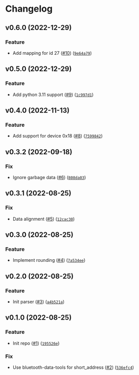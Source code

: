 # Changelog

<!--next-version-placeholder-->

## v0.6.0 (2022-12-29)
### Feature
* Add mapping for id 27 ([#10](https://github.com/Bluetooth-Devices/thermobeacon-ble/issues/10)) ([`9e64a79`](https://github.com/Bluetooth-Devices/thermobeacon-ble/commit/9e64a79f733c05ca469791943b0411a1fcec45be))

## v0.5.0 (2022-12-29)
### Feature
* Add python 3.11 support ([#9](https://github.com/Bluetooth-Devices/thermobeacon-ble/issues/9)) ([`1c997d1`](https://github.com/Bluetooth-Devices/thermobeacon-ble/commit/1c997d101961aaaadedd6be2a298d0fd3385944e))

## v0.4.0 (2022-11-13)
### Feature
* Add support for device 0x18 ([#8](https://github.com/Bluetooth-Devices/thermobeacon-ble/issues/8)) ([`7599842`](https://github.com/Bluetooth-Devices/thermobeacon-ble/commit/7599842522f845a2a39e3ec69bc9d1d7901c9044))

## v0.3.2 (2022-09-18)
### Fix
* Ignore garbage data ([#6](https://github.com/Bluetooth-Devices/thermobeacon-ble/issues/6)) ([`808da03`](https://github.com/Bluetooth-Devices/thermobeacon-ble/commit/808da0307bf9ec8a10bbe35a3c605f7c3dac0c3a))

## v0.3.1 (2022-08-25)
### Fix
* Data alignment ([#5](https://github.com/Bluetooth-Devices/thermobeacon-ble/issues/5)) ([`12cac30`](https://github.com/Bluetooth-Devices/thermobeacon-ble/commit/12cac307f7dd58bd2964b2e28d0747e5397ff1ee))

## v0.3.0 (2022-08-25)
### Feature
* Implement rounding ([#4](https://github.com/Bluetooth-Devices/thermobeacon-ble/issues/4)) ([`7a534ee`](https://github.com/Bluetooth-Devices/thermobeacon-ble/commit/7a534ee0f5fd930113c5f95e30807dafe87e5e48))

## v0.2.0 (2022-08-25)
### Feature
* Init parser ([#3](https://github.com/Bluetooth-Devices/thermobeacon-ble/issues/3)) ([`a4b521a`](https://github.com/Bluetooth-Devices/thermobeacon-ble/commit/a4b521ab737408b1633812a4e0b6015f0ee7ce00))

## v0.1.0 (2022-08-25)
### Feature
* Init repo ([#1](https://github.com/Bluetooth-Devices/thermobeacon-ble/issues/1)) ([`195526e`](https://github.com/Bluetooth-Devices/thermobeacon-ble/commit/195526ed5fe312f65194b2f0d48239127da0e808))

### Fix
* Use bluetooth-data-tools for short_address ([#2](https://github.com/Bluetooth-Devices/thermobeacon-ble/issues/2)) ([`536efc4`](https://github.com/Bluetooth-Devices/thermobeacon-ble/commit/536efc4d114262b5794a4868024817fd194e785c))
